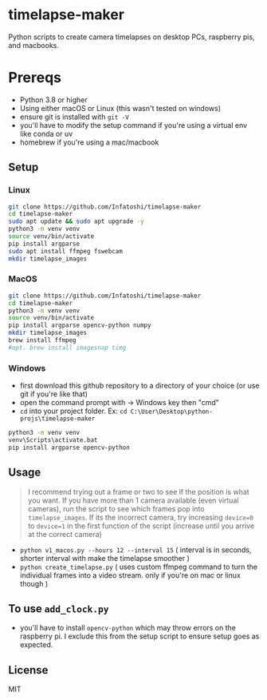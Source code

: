 # timelapse-maker

Python scripts to create camera timelapses on desktop PCs, raspberry pis, and macbooks.

# Prereqs
- Python 3.8 or higher
- Using either macOS or Linux (this wasn't tested on windows)
- ensure git is installed with `git -V`
- you'll have to modify the setup command if you're using a virtual env like conda or uv
- homebrew if you're using a mac/macbook

## Setup
### Linux
```bash
git clone https://github.com/Infatoshi/timelapse-maker
cd timelapse-maker
sudo apt update && sudo apt upgrade -y
python3 -m venv venv
source venv/bin/activate
pip install argparse
sudo apt install ffmpeg fswebcam
mkdir timelapse_images
```

### MacOS
```bash 
git clone https://github.com/Infatoshi/timelapse-maker
cd timelapse-maker
python3 -m venv venv
source venv/bin/activate
pip install argparse opencv-python numpy
mkdir timelapse_images
brew install ffmpeg
#opt. brew install imagesnap timg

```

### Windows
- first download this github repository to a directory of your choice (or use git if you're like that)
- open the command prompt with -> Windows key then "cmd"
- `cd` into your project folder. Ex: `cd C:\User\Desktop\python-projs\timelapse-maker`
```bash
python3 -m venv venv
venv\Scripts\activate.bat
pip install argparse opencv-python
```

## Usage
> I recommend trying out a frame or two to see if the position is what you want. If you have more than 1 camera available (even virtual cameras), run the script to see which frames pop into `timelapse_images`. If its the incorrect camera, try increasing `device=0` to `device=1` in the first function of the script (increase until you arrive at the correct camera)

- `python v1_macos.py --hours 12 --interval 15` ( interval is in seconds, shorter interval with make the timelapse smoother )
- `python create_timelapse.py` ( uses custom ffmpeg command to turn the individual frames into a video stream. only if you're on mac or linux though )

## To use `add_clock.py`
- you'll have to install `opencv-python` which may throw errors on the raspberry pi. I exclude this from the setup script to ensure setup goes as expected.

## License

MIT

